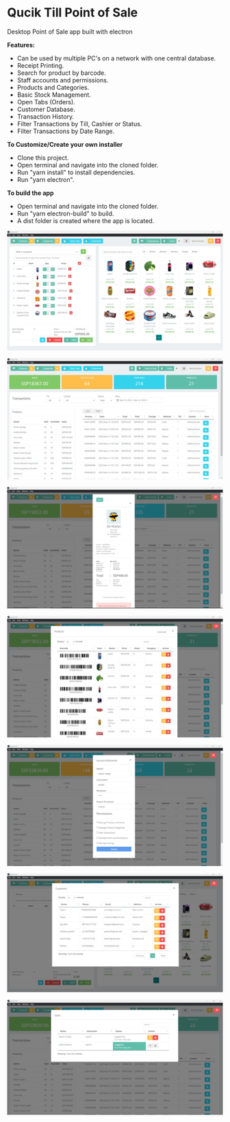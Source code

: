 # Qucik Till Point of Sale
 Desktop Point of Sale app built with electron
 
  **Features:**

- Can be used by multiple PC's on a network with one central database.
- Receipt Printing.
- Search for product by barcode.
- Staff accounts and permissions. 
- Products and Categories.
- Basic Stock Management.
- Open Tabs (Orders).
- Customer Database. 
- Transaction History. 
- Filter Transactions by Till, Cashier or Status. 
- Filter Transactions by Date Range. 

**To Customize/Create your own installer**

- Clone this project.
- Open terminal and navigate into the cloned folder.
- Run "yarn install" to install dependencies.
- Run "yarn electron". 

**To build the app**

- Open terminal and navigate into the cloned folder.
- Run "yarn electron-build" to build.
- A dist folder is created where the app is located. 

![POS](https://github.com/Ayuen-madyt/Quicktill/blob/master/screenshots/quicktill_pos.png)

![Transactions](https://github.com/Ayuen-madyt/Quicktill/blob/master/screenshots/quicktill_transactions.png)

![Receipt](https://github.com/Ayuen-madyt/Quicktill/blob/master/screenshots/quicktill_print.png)

![Products](https://github.com/Ayuen-madyt/Quicktill/blob/master/screenshots/quicktill_products.png)

![Permissions](https://github.com/Ayuen-madyt/Quicktill/blob/master/screenshots/quicktill_permissions.png)

![Customers](https://github.com/Ayuen-madyt/Quicktill/blob/master/screenshots/quicktill_customers.png)

![Users](https://github.com/Ayuen-madyt/Quicktill/blob/master/screenshots/quicktill_users.png)
